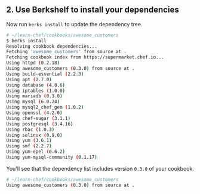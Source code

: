 ## 2. Use Berkshelf to install your dependencies

Now run `berks install` to update the dependency tree.

```bash
# ~/learn-chef/cookbooks/awesome_customers
$ berks install
Resolving cookbook dependencies...
Fetching 'awesome_customers' from source at .
Fetching cookbook index from https://supermarket.chef.io...
Using httpd (0.2.18)
Using awesome_customers (0.3.0) from source at .
Using build-essential (2.2.3)
Using apt (2.7.0)
Using database (4.0.6)
Using iptables (1.0.0)
Using mariadb (0.3.0)
Using mysql (6.0.24)
Using mysql2_chef_gem (1.0.2)
Using openssl (4.2.0)
Using chef-sugar (3.1.1)
Using postgresql (3.4.16)
Using rbac (1.0.3)
Using selinux (0.9.0)
Using yum (3.6.1)
Using smf (2.2.7)
Using yum-epel (0.6.2)
Using yum-mysql-community (0.1.17)
```

You'll see that the dependency list includes version `0.3.0` of your cookbook.

```bash
# ~/learn-chef/cookbooks/awesome_customers
Using awesome_customers (0.3.0) from source at .
```
